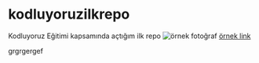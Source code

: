 # kodluyoruzilkrepo
Kodluyoruz Eğitimi kapsamında açtığım ilk repo
 ![örnek fotoğraf](https://www.gamespot.com/a/uploads/screen_kubrick/1597/15976769/4082687-5dadec34045a313a5926f727.jpg)
[örnek link](https://google.com)

grgrgergef